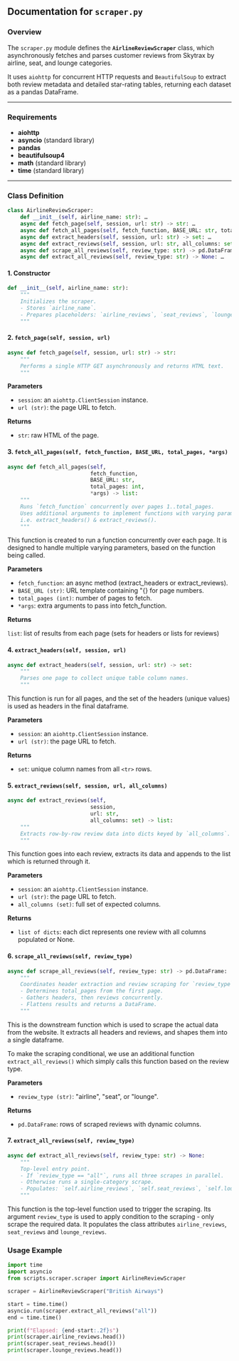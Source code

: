 ## Documentation for `scraper.py`

### Overview  
The `scraper.py` module defines the **`AirlineReviewScraper`** class, which asynchronously fetches and parses customer reviews from Skytrax by airline, seat, and lounge categories. 

It uses `aiohttp` for concurrent HTTP requests and `BeautifulSoup` to extract both review metadata and detailed star-rating tables, returning each dataset as a pandas DataFrame.

---

### Requirements  
- **aiohttp**  
- **asyncio** (standard library)  
- **pandas**  
- **beautifulsoup4**  
- **math** (standard library)  
- **time** (standard library)  

---

### Class Definition  
```python
class AirlineReviewScraper:
    def __init__(self, airline_name: str): …
    async def fetch_page(self, session, url: str) -> str: …
    async def fetch_all_pages(self, fetch_function, BASE_URL: str, total_pages: int, *args) -> list: …
    async def extract_headers(self, session, url: str) -> set: …
    async def extract_reviews(self, session, url: str, all_columns: set) -> list: …
    async def scrape_all_reviews(self, review_type: str) -> pd.DataFrame: …
    async def extract_all_reviews(self, review_type: str) -> None: …
```

#### 1. Constructor

```python
def __init__(self, airline_name: str):
    """
    Initializes the scraper.
    - Stores `airline_name`.
    - Prepares placeholders: `airline_reviews`, `seat_reviews`, `lounge_reviews`.
    """
```

#### 2. `fetch_page(self, session, url)`

```python
async def fetch_page(self, session, url: str) -> str:
    """
    Performs a single HTTP GET asynchronously and returns HTML text.
    """
```

__Parameters__

- `session`: an `aiohttp.ClientSession` instance.
- `url (str)`: the page URL to fetch.

__Returns__

- `str`: raw HTML of the page.

#### 3. `fetch_all_pages(self, fetch_function, BASE_URL, total_pages, *args)`

```python
async def fetch_all_pages(self,
                          fetch_function,
                          BASE_URL: str,
                          total_pages: int,
                          *args) -> list:
    """
    Runs `fetch_function` concurrently over pages 1..total_pages.
    Uses additional arguments to implement functions with varying parameters
    i.e. extract_headers() & extract_reviews().
    """
```

This function is created to run a function concurrently over each page. It is designed to handle multiple varying parameters, based on the function being called. 

__Parameters__

- `fetch_function`: an async method (extract_headers or extract_reviews).
- `BASE_URL (str)`: URL template containing "{} for page numbers.
- `total_pages (int)`: number of pages to fetch.
- `*args`: extra arguments to pass into fetch_function.

__Returns__

`list`: list of results from each page (sets for headers or lists for reviews)

#### 4. `extract_headers(self, session, url)`

```python
async def extract_headers(self, session, url: str) -> set:
    """
    Parses one page to collect unique table column names.
    """
```

This function is run for all pages, and the set of the headers (unique values) is used as headers in the final dataframe. 

__Parameters__

- `session`: an `aiohttp.ClientSession` instance.
- `url (str)`: the page URL to fetch.

__Returns__

- `set`: unique column names from all `<tr>` rows.

#### 5. `extract_reviews(self, session, url, all_columns)`

```python
async def extract_reviews(self,
                          session,
                          url: str,
                          all_columns: set) -> list:
    """
    Extracts row-by-row review data into dicts keyed by `all_columns`.
    """
```

This function goes into each review, extracts its data and appends to the list which is returned through it. 

__Parameters__

- `session`: an `aiohttp.ClientSession` instance.
- `url (str)`: the page URL to fetch.
- `all_columns (set)`: full set of expected columns.

__Returns__

- `list of dicts`: each dict represents one review with all columns populated or None.

#### 6. `scrape_all_reviews(self, review_type)`

```python
async def scrape_all_reviews(self, review_type: str) -> pd.DataFrame:
    """
    Coordinates header extraction and review scraping for `review_type`.
    - Determines total_pages from the first page.
    - Gathers headers, then reviews concurrently.
    - Flattens results and returns a DataFrame.
    """
```

This is the downstream function which is used to scrape the actual data from the website. It extracts all headers and reviews, and shapes them into a single dataframe. 

To make the scraping conditional, we use an additional function `extract_all_reviews()` which simply calls this function based on the review type. 

__Parameters__

- `review_type (str)`: "airline", "seat", or "lounge".

__Returns__

- `pd.DataFrame`: rows of scraped reviews with dynamic columns.

#### 7. `extract_all_reviews(self, review_type)`

```python
async def extract_all_reviews(self, review_type: str) -> None:
    """
    Top-level entry point.
    - If `review_type == "all"`, runs all three scrapes in parallel.
    - Otherwise runs a single-category scrape.
    - Populates: `self.airline_reviews`, `self.seat_reviews`, `self.lounge_reviews`.
    """
```

This function is the top-level function used to trigger the scraping. Its argument `review_type` is used to apply condition to the scraping - only scrape the required data. It populates the class attributes `airline_reviews`, `seat_reviews` and `lounge_reviews`. 

### Usage Example

```python
import time
import asyncio
from scripts.scraper.scraper import AirlineReviewScraper

scraper = AirlineReviewScraper("British Airways")

start = time.time()
asyncio.run(scraper.extract_all_reviews("all"))
end = time.time()

print(f"Elapsed: {end-start:.2f}s")
print(scraper.airline_reviews.head())
print(scraper.seat_reviews.head())
print(scraper.lounge_reviews.head())
```
